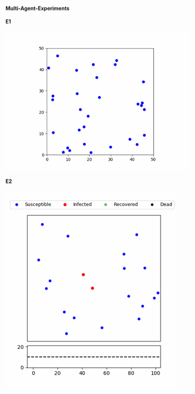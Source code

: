 #### Multi-Agent-Experiments

#### E1
![E1_AgentsInBox](./Examples/E1_AgentsInBox.gif)

#### E2
![E2_AgentsInBox_Infection](./Examples/E2_AgentsInBox_Infection.gif)